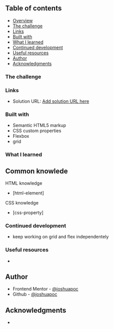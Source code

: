 ## Table of contents

  - [Overview](#overview)
  - [The challenge](#the-challenge)
  - [Links](#links)
  - [Built with](#built-with)
  - [What I learned](#what-i-learned)
  - [Continued development](#continued-development)
  - [Useful resources](#useful-resources)
  - [Author](#author)
  - [Acknowledgments](#acknowledgments)


### The challenge


### Links

- Solution URL: [Add solution URL here](https://joshuapoc.github.io/challenges)

### Built with

- Semantic HTML5 markup
- CSS custom properties
- Flexbox
- grid

### What I learned

Common knowlede
- 

HTML knowledge
- [html-element]

CSS knowledge
- [css-property]

### Continued development

- keep working on grid and flex independentely

### Useful resources

- 

## Author

- Frontend Mentor - [@joshuapoc](https://www.frontendmentor.io/profile/joshuapoc)
- Github - [@joshuapoc](https://github.com/joshuapoc)

## Acknowledgments

- 
